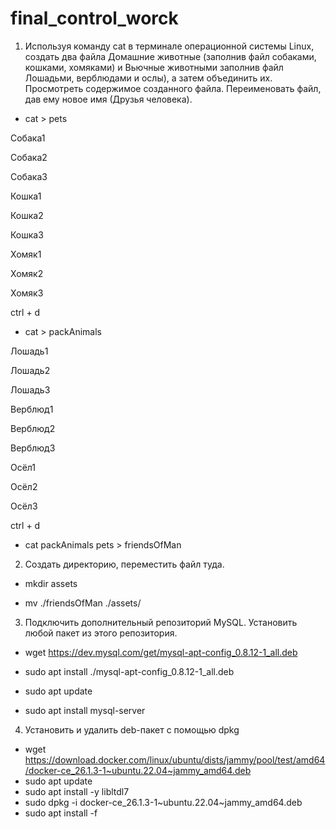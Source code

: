 # final_control_worck


1. Используя команду cat в терминале операционной системы Linux, создать
два файла Домашние животные (заполнив файл собаками, кошками,
хомяками) и Вьючные животными заполнив файл Лошадьми, верблюдами и
ослы), а затем объединить их. Просмотреть содержимое созданного файла.
Переименовать файл, дав ему новое имя (Друзья человека).

- cat > pets

Собака1

Собака2

Собака3

Кошка1

Кошка2

Кошка3

Хомяк1

Хомяк2

Хомяк3

ctrl + d

- cat > packAnimals

Лошадь1

Лошадь2

Лошадь3

Верблюд1

Верблюд2

Верблюд3

Осёл1

Осёл2

Осёл3

ctrl + d

- cat packAnimals pets > friendsOfMan

2. Создать директорию, переместить файл туда.

- mkdir assets

- mv ./friendsOfMan ./assets/

3. Подключить дополнительный репозиторий MySQL. Установить любой пакет
из этого репозитория.

- wget https://dev.mysql.com/get/mysql-apt-config_0.8.12-1_all.deb

- sudo apt install ./mysql-apt-config_0.8.12-1_all.deb

- sudo apt update

- sudo apt install mysql-server

4. Установить и удалить deb-пакет с помощью dpkg

- wget
https://download.docker.com/linux/ubuntu/dists/jammy/pool/test/amd64/docker-ce_26.1.3-1~ubuntu.22.04~jammy_amd64.deb
- sudo apt update
- sudo apt install -y libltdl7
- sudo dpkg -i docker-ce_26.1.3-1~ubuntu.22.04~jammy_amd64.deb
- sudo apt install -f





